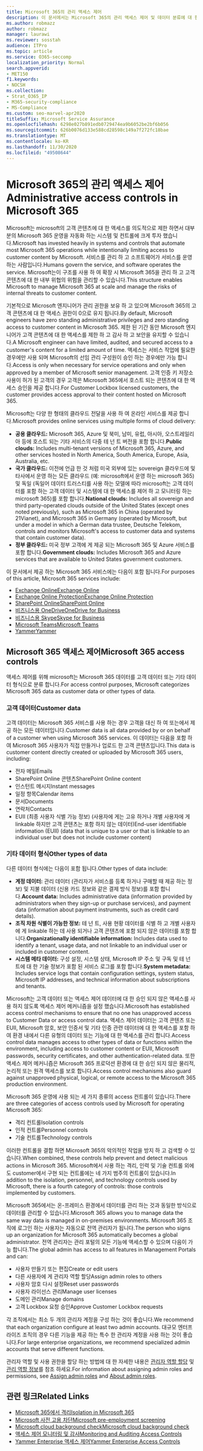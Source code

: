 ```yaml
---
title: Microsoft 365의 관리 액세스 제어
description: 이 문서에서는 Microsoft 365의 관리 액세스 제어 및 데이터 분류에 대 한 개요를 제공 합니다.
ms.author: robmazz
author: robmazz
manager: laurawi
ms.reviewer: sosstah
audience: ITPro
ms.topic: article
ms.service: O365-seccomp
localization_priority: Normal
search.appverid:
- MET150
f1.keywords:
- NOCSH
ms.collection:
- Strat_O365_IP
- M365-security-compliance
- MS-Compliance
ms.custom: seo-marvel-apr2020
titleSuffix: Microsoft Service Assurance
ms.openlocfilehash: 6298e027b891edb0729474ea9b6052be2bf6b056
ms.sourcegitcommit: 626b0076d133e588cd28598c149a7f272fc18bae
ms.translationtype: MT
ms.contentlocale: ko-KR
ms.lasthandoff: 11/30/2020
ms.locfileid: "49508644"
---
```

# <a name="administrative-access-controls-in-microsoft-365"></a><span data-ttu-id="c182f-103">Microsoft 365의 관리 액세스 제어</span><span class="sxs-lookup"><span data-stu-id="c182f-103">Administrative access controls in Microsoft 365</span></span> 

<span data-ttu-id="c182f-104">Microsoft는 microsoft의 고객 콘텐츠에 대 한 액세스를 의도적으로 제한 하면서 대부분의 Microsoft 365 운영을 자동화 하는 시스템 및 컨트롤에 크게 투자 했습니다.</span><span class="sxs-lookup"><span data-stu-id="c182f-104">Microsoft has invested heavily in systems and controls that automate most Microsoft 365 operations while intentionally limiting access to customer content by Microsoft.</span></span> <span data-ttu-id="c182f-105">서비스를 관리 하 고 소프트웨어가 서비스를 운영 하는 사람입니다.</span><span class="sxs-lookup"><span data-stu-id="c182f-105">Humans govern the service, and software operates the service.</span></span> <span data-ttu-id="c182f-106">Microsoft는이 구조를 사용 하 여 확장 시 Microsoft 365을 관리 하 고 고객 콘텐츠에 대 한 내부 위협의 위험을 관리할 수 있습니다.</span><span class="sxs-lookup"><span data-stu-id="c182f-106">This structure enables Microsoft to manage Microsoft 365 at scale and manage the risks of internal threats to customer content.</span></span>

<span data-ttu-id="c182f-107">기본적으로 Microsoft 엔지니어가 관리 권한을 보유 하 고 있으며 Microsoft 365의 고객 콘텐츠에 대 한 액세스 권한이 0으로 유지 됩니다.</span><span class="sxs-lookup"><span data-stu-id="c182f-107">By default, Microsoft engineers have zero standing administrative privileges and zero standing access to customer content in Microsoft 365.</span></span> <span data-ttu-id="c182f-108">제한 된 기간 동안 Microsoft 엔지니어가 고객 콘텐츠에 대 한 액세스를 제한 하 고 감사 하 고 보안을 유지할 수 있습니다.</span><span class="sxs-lookup"><span data-stu-id="c182f-108">A Microsoft engineer can have limited, audited, and secured access to a customer's content for a limited amount of time.</span></span> <span data-ttu-id="c182f-109">액세스는 서비스 작업에 필요한 경우에만 사용 되며 Microsoft의 선임 관리 구성원이 승인 하는 경우에만 가능 합니다.</span><span class="sxs-lookup"><span data-stu-id="c182f-109">Access is only when necessary for service operations and only when approved by a member of Microsoft senior management.</span></span> <span data-ttu-id="c182f-110">고객 인증 키 저장소 사용이 허가 된 고객의 경우 고객은 Microsoft 365에서 호스트 되는 콘텐츠에 대 한 액세스 승인을 제공 합니다.</span><span class="sxs-lookup"><span data-stu-id="c182f-110">For Customer Lockbox licensed customers, the customer provides access approval to their content hosted on Microsoft 365.</span></span>

<span data-ttu-id="c182f-111">Microsoft는 다양 한 형태의 클라우드 전달을 사용 하 여 온라인 서비스를 제공 합니다.</span><span class="sxs-lookup"><span data-stu-id="c182f-111">Microsoft provides online services using multiple forms of cloud delivery:</span></span>

- <span data-ttu-id="c182f-112">**공용 클라우드:** Microsoft 365, Azure 및 북미, 남미, 유럽, 아시아, 오스트레일리아 등에 호스트 되는 기타 서비스의 다중 테 넌 트 버전을 포함 합니다.</span><span class="sxs-lookup"><span data-stu-id="c182f-112">**Public clouds:** Includes multi-tenant versions of Microsoft 365, Azure, and other services hosted in North America, South America, Europe, Asia, Australia, etc.</span></span>
- <span data-ttu-id="c182f-113">**국가 클라우드:** 이전에 언급 한 것 처럼 미국 외부에 있는 sovereign 클라우드에 및 타사에서 운영 하는 모든 클라우드 (예: microsoft에서 운영 하는 microsoft 365) 및 독일 (독일어 데이터 트러스티를 사용 하는 모델에 따라 microsoft는 고객 데이터를 포함 하는 고객 데이터 및 시스템에 대 한 액세스를 제어 하 고 모니터링 하는 microsoft 365)를 포함 합니다.</span><span class="sxs-lookup"><span data-stu-id="c182f-113">**National clouds:** Includes all sovereign and third party-operated clouds outside of the United States (except ones noted previously), such as Microsoft 365 in China (operated by 21Vianet), and Microsoft 365 in Germany (operated by Microsoft, but under a model in which a German data trustee, Deutsche Telekom, controls and monitors Microsoft's access to customer data and systems that contain customer data).</span></span>
- <span data-ttu-id="c182f-114">**정부 클라우드:** 미국 정부 고객에 게 제공 되는 Microsoft 365 및 Azure 서비스를 포함 합니다.</span><span class="sxs-lookup"><span data-stu-id="c182f-114">**Government clouds:** Includes Microsoft 365 and Azure services that are available to United States government customers.</span></span>

<span data-ttu-id="c182f-115">이 문서에서 제공 하는 Microsoft 365 서비스에는 다음이 포함 됩니다.</span><span class="sxs-lookup"><span data-stu-id="c182f-115">For purposes of this article, Microsoft 365 services include:</span></span>

- [<span data-ttu-id="c182f-116">Exchange Online</span><span class="sxs-lookup"><span data-stu-id="c182f-116">Exchange Online</span></span>](https://docs.microsoft.com/Exchange/exchange-online)
- [<span data-ttu-id="c182f-117">Exchange Online Protection</span><span class="sxs-lookup"><span data-stu-id="c182f-117">Exchange Online Protection</span></span>](https://docs.microsoft.com/Office365/SecurityCompliance/eop/exchange-online-protection-overview)
- [<span data-ttu-id="c182f-118">SharePoint Online</span><span class="sxs-lookup"><span data-stu-id="c182f-118">SharePoint Online</span></span>](https://docs.microsoft.com/sharepoint/sharepoint-online)
- [<span data-ttu-id="c182f-119">비즈니스용 OneDrive</span><span class="sxs-lookup"><span data-stu-id="c182f-119">OneDrive for Business</span></span>](https://docs.microsoft.com/OneDrive/onedrive)
- [<span data-ttu-id="c182f-120">비즈니스용 Skype</span><span class="sxs-lookup"><span data-stu-id="c182f-120">Skype for Business</span></span>](https://docs.microsoft.com/SkypeForBusiness/skype-for-business-online)
- [<span data-ttu-id="c182f-121">Microsoft Teams</span><span class="sxs-lookup"><span data-stu-id="c182f-121">Microsoft Teams</span></span>](https://docs.microsoft.com/MicrosoftTeams/Teams-overview)
- [<span data-ttu-id="c182f-122">Yammer</span><span class="sxs-lookup"><span data-stu-id="c182f-122">Yammer</span></span>](https://docs.microsoft.com/yammer/yammer-landing-page)

## <a name="microsoft-365-access-controls"></a><span data-ttu-id="c182f-123">Microsoft 365 액세스 제어</span><span class="sxs-lookup"><span data-stu-id="c182f-123">Microsoft 365 access controls</span></span>

<span data-ttu-id="c182f-124">액세스 제어를 위해 microsoft는 Microsoft 365 데이터를 고객 데이터 또는 기타 데이터 형식으로 분류 합니다.</span><span class="sxs-lookup"><span data-stu-id="c182f-124">For access control purposes, Microsoft categorizes Microsoft 365 data as customer data or other types of data.</span></span>

### <a name="customer-data"></a><span data-ttu-id="c182f-125">고객 데이터</span><span class="sxs-lookup"><span data-stu-id="c182f-125">Customer data</span></span>

<span data-ttu-id="c182f-126">고객 데이터는 Microsoft 365 서비스를 사용 하는 경우 고객을 대신 하 여 또는에서 제공 하는 모든 데이터입니다.</span><span class="sxs-lookup"><span data-stu-id="c182f-126">Customer data is all data provided by or on behalf of a customer when using Microsoft 365 services.</span></span> <span data-ttu-id="c182f-127">이 데이터는 다음을 포함 하 여 Microsoft 365 사용자가 직접 만들거나 업로드 한 고객 콘텐츠입니다.</span><span class="sxs-lookup"><span data-stu-id="c182f-127">This data is customer content directly created or uploaded by Microsoft 365 users, including:</span></span>

- <span data-ttu-id="c182f-128">전자 메일</span><span class="sxs-lookup"><span data-stu-id="c182f-128">Emails</span></span>
- <span data-ttu-id="c182f-129">SharePoint Online 콘텐츠</span><span class="sxs-lookup"><span data-stu-id="c182f-129">SharePoint Online content</span></span>
- <span data-ttu-id="c182f-130">인스턴트 메시지</span><span class="sxs-lookup"><span data-stu-id="c182f-130">Instant messages</span></span>
- <span data-ttu-id="c182f-131">일정 항목</span><span class="sxs-lookup"><span data-stu-id="c182f-131">Calendar items</span></span>
- <span data-ttu-id="c182f-132">문서</span><span class="sxs-lookup"><span data-stu-id="c182f-132">Documents</span></span>
- <span data-ttu-id="c182f-133">연락처</span><span class="sxs-lookup"><span data-stu-id="c182f-133">Contacts</span></span>
- <span data-ttu-id="c182f-134">EUII (최종 사용자 식별 가능 정보) (사용자에 게는 고유 하거나 개별 사용자에 게 linkable 하지만 고객 콘텐츠는 포함 하지 않는 데이터)</span><span class="sxs-lookup"><span data-stu-id="c182f-134">End-user identifiable information (EUII) (data that is unique to a user or that is linkable to an individual user but does not include customer content)</span></span>

### <a name="other-types-of-data"></a><span data-ttu-id="c182f-135">기타 데이터 형식</span><span class="sxs-lookup"><span data-stu-id="c182f-135">Other types of data</span></span>

<span data-ttu-id="c182f-136">다른 데이터 형식에는 다음이 포함 됩니다.</span><span class="sxs-lookup"><span data-stu-id="c182f-136">Other types of data include:</span></span>

- <span data-ttu-id="c182f-137">**계정 데이터:** 관리 데이터 (관리자가 서비스를 등록 하거나 구매할 때 제공 하는 정보) 및 지불 데이터 (신용 카드 정보와 같은 결제 방식 정보)를 포함 합니다.</span><span class="sxs-lookup"><span data-stu-id="c182f-137">**Account data:** Includes administrative data (information provided by administrators when they sign-up or purchase services), and payment data (information about payment instruments, such as credit card details).</span></span>
- <span data-ttu-id="c182f-138">**조직 차원 식별이 가능한 정보:** 테 넌 트, 사용 현황 데이터를 식별 하 고 개별 사용자에 게 linkable 하는 데 사용 되거나 고객 콘텐츠에 포함 되지 않은 데이터를 포함 합니다.</span><span class="sxs-lookup"><span data-stu-id="c182f-138">**Organizationally identifiable information:** Includes data used to identify a tenant, usage data, and not linkable to an individual user or included in customer content.</span></span>
- <span data-ttu-id="c182f-139">**시스템 메타 데이터:** 구성 설정, 시스템 상태, Microsoft IP 주소 및 구독 및 테 넌 트에 대 한 기술 정보가 포함 된 서비스 로그를 포함 합니다.</span><span class="sxs-lookup"><span data-stu-id="c182f-139">**System metadata:** Includes service logs that contain configuration settings, system status, Microsoft IP addresses, and technical information about subscriptions and tenants.</span></span>

<span data-ttu-id="c182f-140">Microsoft는 고객 데이터 또는 액세스 제어 데이터에 대 한 승인 되지 않은 액세스를 사용 하지 않도록 액세스 제어 메커니즘을 설정 했습니다.</span><span class="sxs-lookup"><span data-stu-id="c182f-140">Microsoft has established access control mechanisms to ensure that no one has unapproved access to Customer Data or access control data.</span></span> <span data-ttu-id="c182f-141">액세스 제어 데이터는 고객 콘텐츠 또는 EUII, Microsoft 암호, 보안 인증서 및 기타 인증 관련 데이터에 대 한 액세스를 포함 하 여 환경 내에서 다른 유형의 데이터 또는 기능에 대 한 액세스를 관리 합니다.</span><span class="sxs-lookup"><span data-stu-id="c182f-141">Access control data manages access to other types of data or functions within the environment, including access to customer content or EUII, Microsoft passwords, security certificates, and other authentication-related data.</span></span> <span data-ttu-id="c182f-142">또한 액세스 제어 메커니즘은 Microsoft 365 프로덕션 환경에 대 한 승인 되지 않은 물리적, 논리적 또는 원격 액세스를 보호 합니다.</span><span class="sxs-lookup"><span data-stu-id="c182f-142">Access control mechanisms also guard against unapproved physical, logical, or remote access to the Microsoft 365 production environment.</span></span>

<span data-ttu-id="c182f-143">Microsoft 365 운영에 사용 되는 세 가지 종류의 access 컨트롤이 있습니다.</span><span class="sxs-lookup"><span data-stu-id="c182f-143">There are three categories of access controls used by Microsoft for operating Microsoft 365:</span></span>

- <span data-ttu-id="c182f-144">격리 컨트롤</span><span class="sxs-lookup"><span data-stu-id="c182f-144">Isolation controls</span></span>
- <span data-ttu-id="c182f-145">인적 컨트롤</span><span class="sxs-lookup"><span data-stu-id="c182f-145">Personnel controls</span></span>
- <span data-ttu-id="c182f-146">기술 컨트롤</span><span class="sxs-lookup"><span data-stu-id="c182f-146">Technology controls</span></span>

<span data-ttu-id="c182f-147">이러한 컨트롤을 결합 하면 Microsoft 365의 악의적인 작업을 방지 하 고 검색할 수 있습니다.</span><span class="sxs-lookup"><span data-stu-id="c182f-147">When combined, these controls help prevent and detect malicious actions in Microsoft 365.</span></span> <span data-ttu-id="c182f-148">Microsoft에서 사용 하는 격리, 인력 및 기술 컨트롤 외에도 customer에서 구현 되는 컨트롤에는 네 가지 범주의 컨트롤이 있습니다.</span><span class="sxs-lookup"><span data-stu-id="c182f-148">In addition to the isolation, personnel, and technology controls used by Microsoft, there is a fourth category of controls: those controls implemented by customers.</span></span>

<span data-ttu-id="c182f-149">Microsoft 365에서는 온-프레미스 환경에서 데이터를 관리 하는 것과 동일한 방식으로 데이터를 관리할 수 있습니다.</span><span class="sxs-lookup"><span data-stu-id="c182f-149">Microsoft 365 allows you to manage data the same way data is managed in on-premises environments.</span></span> <span data-ttu-id="c182f-150">Microsoft 365 조직에 로그인 하는 사용자는 자동으로 전역 관리자가 됩니다.</span><span class="sxs-lookup"><span data-stu-id="c182f-150">The person who signs up an organization for Microsoft 365 automatically becomes a global administrator.</span></span> <span data-ttu-id="c182f-151">전역 관리자는 관리 포털의 모든 기능에 액세스할 수 있으며 다음이 가능 합니다.</span><span class="sxs-lookup"><span data-stu-id="c182f-151">The global admin has access to all features in Management Portals and can:</span></span>

- <span data-ttu-id="c182f-152">사용자 만들기 또는 편집</span><span class="sxs-lookup"><span data-stu-id="c182f-152">Create or edit users</span></span>
- <span data-ttu-id="c182f-153">다른 사용자에 게 관리자 역할 할당</span><span class="sxs-lookup"><span data-stu-id="c182f-153">Assign admin roles to others</span></span>
- <span data-ttu-id="c182f-154">사용자 암호 다시 설정</span><span class="sxs-lookup"><span data-stu-id="c182f-154">Reset user passwords</span></span>
- <span data-ttu-id="c182f-155">사용자 라이선스 관리</span><span class="sxs-lookup"><span data-stu-id="c182f-155">Manage user licenses</span></span>
- <span data-ttu-id="c182f-156">도메인 관리</span><span class="sxs-lookup"><span data-stu-id="c182f-156">Manage domains</span></span>
- <span data-ttu-id="c182f-157">고객 Lockbox 요청 승인</span><span class="sxs-lookup"><span data-stu-id="c182f-157">Approve Customer Lockbox requests</span></span>

<span data-ttu-id="c182f-158">각 조직에서는 최소 두 개의 관리자 계정을 구성 하는 것이 좋습니다.</span><span class="sxs-lookup"><span data-stu-id="c182f-158">We recommend that each organization configure at least two admin accounts.</span></span> <span data-ttu-id="c182f-159">대규모 엔터프라이즈 조직의 경우 다른 기능을 제공 하는 특수 한 관리자 계정을 사용 하는 것이 좋습니다.</span><span class="sxs-lookup"><span data-stu-id="c182f-159">For large enterprise organizations, we recommend specialized admin accounts that serve different functions.</span></span>

<span data-ttu-id="c182f-160">관리자 역할 및 사용 권한을 할당 하는 방법에 대 한 자세한 내용은 [관리자 역할 할당](https://docs.microsoft.com/microsoft-365/admin/add-users/assign-admin-roles) 및 [관리 역할 정보](https://docs.microsoft.com/microsoft-365/admin/add-users/about-admin-roles)를 참조 하세요.</span><span class="sxs-lookup"><span data-stu-id="c182f-160">For information about assigning admin roles and permissions, see [Assign admin roles](https://docs.microsoft.com/microsoft-365/admin/add-users/assign-admin-roles) and [About admin roles](https://docs.microsoft.com/microsoft-365/admin/add-users/about-admin-roles).</span></span>

## <a name="related-links"></a><span data-ttu-id="c182f-161">관련 링크</span><span class="sxs-lookup"><span data-stu-id="c182f-161">Related Links</span></span>

- [<span data-ttu-id="c182f-162">Microsoft 365에서 격리</span><span class="sxs-lookup"><span data-stu-id="c182f-162">Isolation in Microsoft 365</span></span>](assurance-isolation-in-microsoft-365.md)
- [<span data-ttu-id="c182f-163">Microsoft 사전 고용 차단</span><span class="sxs-lookup"><span data-stu-id="c182f-163">Microsoft pre-employment screening</span></span>](assurance-pre-employment-screening.md)
- [<span data-ttu-id="c182f-164">Microsoft cloud background check</span><span class="sxs-lookup"><span data-stu-id="c182f-164">Microsoft cloud background check</span></span>](assurance-cloud-background-check.md)
- [<span data-ttu-id="c182f-165">액세스 제어 모니터링 및 감사</span><span class="sxs-lookup"><span data-stu-id="c182f-165">Monitoring and Auditing Access Controls</span></span>](assurance-monitoring-and-auditing-access-controls.md)
- [<span data-ttu-id="c182f-166">Yammer Enterprise 액세스 제어</span><span class="sxs-lookup"><span data-stu-id="c182f-166">Yammer Enterprise Access Controls</span></span>](assurance-yammer-enterprise-access-controls.md)
